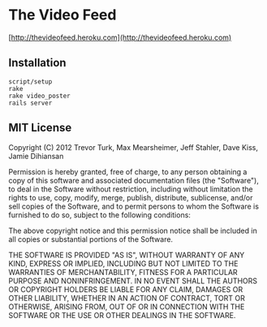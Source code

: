# The Video Feed

[http://thevideofeed.heroku.com](http://thevideofeed.heroku.com)

## Installation

    script/setup
    rake
    rake video_poster
    rails server

## MIT License

Copyright (C) 2012 Trevor Turk, Max Mearsheimer, Jeff Stahler, Dave Kiss, Jamie Dihiansan

Permission is hereby granted, free of charge, to any person obtaining a copy of this software and associated documentation files (the "Software"), to deal in the Software without restriction, including without limitation the rights to use, copy, modify, merge, publish, distribute, sublicense, and/or sell copies of the Software, and to permit persons to whom the Software is furnished to do so, subject to the following conditions:

The above copyright notice and this permission notice shall be included in all copies or substantial portions of the Software.

THE SOFTWARE IS PROVIDED "AS IS", WITHOUT WARRANTY OF ANY KIND, EXPRESS OR IMPLIED, INCLUDING BUT NOT LIMITED TO THE WARRANTIES OF MERCHANTABILITY, FITNESS FOR A PARTICULAR PURPOSE AND NONINFRINGEMENT. IN NO EVENT SHALL THE AUTHORS OR COPYRIGHT HOLDERS BE LIABLE FOR ANY CLAIM, DAMAGES OR OTHER LIABILITY, WHETHER IN AN ACTION OF CONTRACT, TORT OR OTHERWISE, ARISING FROM, OUT OF OR IN CONNECTION WITH THE SOFTWARE OR THE USE OR OTHER DEALINGS IN THE SOFTWARE.
